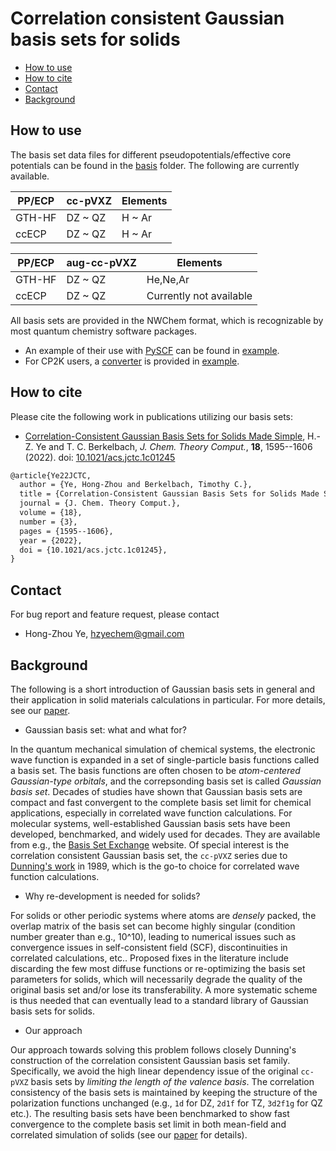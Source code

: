 Correlation consistent Gaussian basis sets for solids
=====================================================

- [How to use](#how-to-use)
- [How to cite](#how-to-cite)
- [Contact](#contact)
- [Background](#background)

How to use
----------

The basis set data files for different pseudopotentials/effective core potentials can be found in the [basis](basis) folder. 
The following are currently available.

| PP/ECP | cc-pVXZ  | Elements |
| ------ | -------- | -------- |
| GTH-HF | DZ ~ QZ  | H ~ Ar   |
| ccECP  | DZ ~ QZ  | H ~ Ar   |

| PP/ECP | aug-cc-pVXZ  | Elements |
| ------ | ------------ | -------- |
| GTH-HF | DZ ~ QZ      | He,Ne,Ar |
| ccECP  | DZ ~ QZ      | Currently not available |

All basis sets are provided in the NWChem format, which is recognizable by most quantum chemistry software packages.
- An example of their use with [PySCF](https://github.com/pyscf/pyscf) can be found in [example](example).
- For CP2K users, a [converter](example/to_cp2k_format.py) is provided in [example](example).

How to cite
-----------

Please cite the following work in publications utilizing our basis sets:

- [Correlation-Consistent Gaussian Basis Sets for Solids Made Simple](https://pubs.acs.org/doi/10.1021/acs.jctc.1c01245), H.-Z. Ye and T. C. Berkelbach, *J. Chem. Theory Comput.*, **18**, 1595--1606 (2022). doi: [10.1021/acs.jctc.1c01245](https://doi.org/10.1021/acs.jctc.1c01245)

```tex
@article{Ye22JCTC,
  author = {Ye, Hong-Zhou and Berkelbach, Timothy C.},
  title = {Correlation-Consistent Gaussian Basis Sets for Solids Made Simple},
  journal = {J. Chem. Theory Comput.},
  volume = {18},
  number = {3},
  pages = {1595--1606},
  year = {2022},
  doi = {10.1021/acs.jctc.1c01245},
}
```

Contact
-------

For bug report and feature request, please contact
- Hong-Zhou Ye, hzyechem@gmail.com

Background
----------

The following is a short introduction of Gaussian basis sets in general and their application in solid materials calculations in particular. For more details, see our [paper](#how-to-cite).

* Gaussian basis set: what and what for?

In the quantum mechanical simulation of chemical systems, the electronic wave function is expanded in a set of single-particle basis functions called a basis set. The basis functions are often chosen to be *atom-centered Gaussian-type orbitals*, and the correpsonding basis set is called *Gaussian basis set*. Decades of studies have shown that Gaussian basis sets are compact and fast convergent to the complete basis set limit for chemical applications, especially in correlated wave function calculations. For molecular systems, well-established Gaussian basis sets have been developed, benchmarked, and widely used for decades. They are available from e.g., the [Basis Set Exchange](https://www.basissetexchange.org/) website. Of special interest is the correlation consistent Gaussian basis set, the `cc-pVXZ` series due to [Dunning's work](https://aip.scitation.org/doi/10.1063/1.456153) in 1989, which is the go-to choice for correlated wave function calculations.

* Why re-development is needed for solids?

For solids or other periodic systems where atoms are *densely* packed, the overlap matrix of the basis set can become highly singular (condition number greater than e.g., 10^10), leading to numerical issues such as convergence issues in self-consistent field (SCF), discontinuities in correlated calculations, etc.. Proposed fixes in the literature include discarding the few most diffuse functions or re-optimizing the basis set parameters for solids, which will necessarily degrade the quality of the original basis set and/or lose its transferability. A more systematic scheme is thus needed that can eventually lead to a standard library of Gaussian basis sets for solids.

* Our approach

Our approach towards solving this problem follows closely Dunning's construction of the correlation consistent Gaussian basis set family. Specifically, we avoid the high linear dependency issue of the original `cc-pVXZ` basis sets by *limiting the length of the valence basis*. The correlation consistency of the basis sets is maintained by keeping the structure of the polarization functions unchanged (e.g., `1d` for DZ, `2d1f` for TZ, `3d2f1g` for QZ etc.). The resulting basis sets have been benchmarked to show fast convergence to the complete basis set limit in both mean-field and correlated simulation of solids (see our [paper](#how-to-cite) for details).
